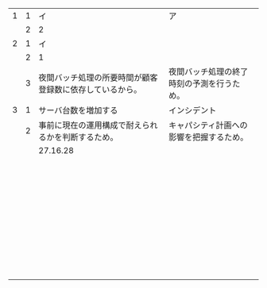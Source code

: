 |      |      |                                                          |                                            |
| ---- | ---- | -------------------------------------------------------- | ------------------------------------------ |
| 1    | 1    | イ                                                       | ア                                         |
|      | 2    | 2                                                        |                                            |
| 2    | 1    | イ                                                       |                                            |
|      | 2    | 1                                                        |                                            |
|      | 3    | 夜間バッチ処理の所要時間が顧客登録数に依存しているから。 | 夜間バッチ処理の終了時刻の予測を行うため。 |
| 3    | 1    | サーバ台数を増加する                                     | インシデント                               |
|      | 2    | 事前に現在の運用構成で耐えられるかを判断するため。       | キャパシティ計画への影響を把握するため。   |
|      |      | 27.16.28                                                 |                                            |
|      |      |                                                          |                                            |
|      |      |                                                          |                                            |
|      |      |                                                          |                                            |
|      |      |                                                          |                                            |
|      |      |                                                          |                                            |
|      |      |                                                          |                                            |
|      |      |                                                          |                                            |
|      |      |                                                          |                                            |
|      |      |                                                          |                                            |
|      |      |                                                          |                                            |
|      |      |                                                          |                                            |
|      |      |                                                          |                                            |
|      |      |                                                          |                                            |
|      |      |                                                          |                                            |
|      |      |                                                          |                                            |
|      |      |                                                          |                                            |
|      |      |                                                          |                                            |
|      |      |                                                          |                                            |
|      |      |                                                          |                                            |
|      |      |                                                          |                                            |
|      |      |                                                          |                                            |
|      |      |                                                          |                                            |
|      |      |                                                          |                                            |
|      |      |                                                          |                                            |
|      |      |                                                          |                                            |
|      |      |                                                          |                                            |
|      |      |                                                          |                                            |
|      |      |                                                          |                                            |
|      |      |                                                          |                                            |
|      |      |                                                          |                                            |
|      |      |                                                          |                                            |
|      |      |                                                          |                                            |
|      |      |                                                          |                                            |
|      |      |                                                          |                                            |
|      |      |                                                          |                                            |
|      |      |                                                          |                                            |
|      |      |                                                          |                                            |
|      |      |                                                          |                                            |
|      |      |                                                          |                                            |
|      |      |                                                          |                                            |
|      |      |                                                          |                                            |

